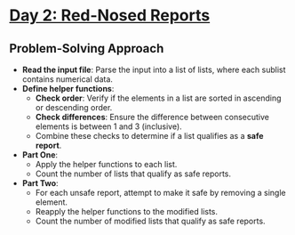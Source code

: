 # [Day 2: Red-Nosed Reports](https://adventofcode.com/2024/day/2)

## Problem-Solving Approach
- **Read the input file**: Parse the input into a list of lists, where each sublist contains numerical data.
- **Define helper functions**:
    - **Check order**: Verify if the elements in a list are sorted in ascending or descending order.
    - **Check differences**: Ensure the difference between consecutive elements is between 1 and 3 (inclusive).
    - Combine these checks to determine if a list qualifies as a **safe report**.
- **Part One**:
    - Apply the helper functions to each list.
    - Count the number of lists that qualify as safe reports.
- **Part Two**:
    - For each unsafe report, attempt to make it safe by removing a single element.
    - Reapply the helper functions to the modified lists.
    - Count the number of modified lists that qualify as safe reports.

